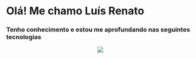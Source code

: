 
<h1>Olá! Me chamo Luís Renato</h1>
<h3>Tenho conhecimento e estou me aprofundando nas seguintes tecnologias</h3>

<p align="center">
  <a href="https://skillicons.dev">
    <img src="[https://skillicons.dev/icons?i=postgres,php,bootstrap,html,css,js,git,github](https://skillicons.dev/icons?i=react,typescript,html,css,js,git,github,gitlab,postgres,php,bootstrap)" />
  </a>
</p>
